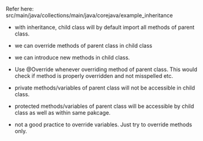 
Refer here: src/main/java/collections/main/java/corejava/example_inheritance

- with inheritance, child class will by default import all methods of parent class. 
- we can override methods of parent class in child class
- we can introduce new methods in child class. 

- Use @Override whenever overriding method of parent class. This would check if method is properly overridden and not misspelled etc. 

- private methods/variables of parent class will not be accessible in child class. 
- protected methods/variables of parent class will be accessible by child class as well as within same pakcage. 
- not a good practice to override variables. Just try to override methods only.
 




